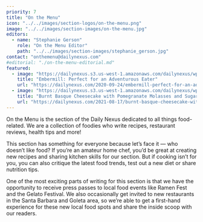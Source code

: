 ```yaml
---
priority: 7
title: "On the Menu"
icon: "../../images/section-logos/on-the-menu.png"
image: "../../images/section-images/on-the-menu.jpg"
editors:
  - name: "Stephanie Gerson"
    role: "On the Menu Editor"
    path: "../../images/section-images/stephanie_gerson.jpg"
contact: "onthemenu@dailynexus.com"
#editorial: "./on-the-menu-editorial.md"
featured:
  - image: "https://dailynexus.s3.us-west-1.amazonaws.com/dailynexus/wp-content/uploads/2020/09/embermill-plantains-and-sprouts-768x627.jpg"
    title: "Embermill: Perfect for an Adventurous Eater"
    url: "https://dailynexus.com/2020-09-24/embermill-perfect-for-an-adventurous-eater/"
  - image: "https://dailynexus.s3.us-west-1.amazonaws.com/dailynexus/wp-content/uploads/2021/08/17154033/IMG_3382.png"
    title: "Burnt Basque Cheesecake with Pomegranate Molasses and Sugared Lemons"
    url: "https://dailynexus.com/2021-08-17/burnt-basque-cheesecake-with-pomegranate-molasses-and-sugared-lemons/"
---
```

On the Menu is the section of the Daily Nexus dedicated to all things food-related. We are a collection of foodies who write recipes, restaurant reviews, health tips and more!

This section has something for everyone because let’s face it — who doesn’t like food? If you’re an amateur home chef, you’d be great at creating new recipes and sharing kitchen skills for our section. But if cooking isn’t for you, you can also critique the latest food trends, test out a new diet or share nutrition tips.

One of the most exciting parts of writing for this section is that we have the opportunity to receive press passes to local food events like Ramen Fest and the Gelato Festival. We also occasionally get invited to new restaurants in the Santa Barbara and Goleta area, so we’re able to get a first-hand experience for these new local food spots and share the inside scoop with our readers.